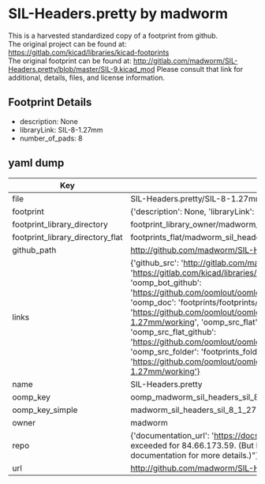 # SIL-Headers.pretty by madworm  
This is a harvested standardized copy of a footprint from github.  
The original project can be found at:  
https://gitlab.com/kicad/libraries/kicad-footprints  
The original footprint can be found at:
http://gitlab.com/madworm/SIL-Headers.pretty/blob/master/SIL-9.kicad_mod
Please consult that link for additional, details, files, and license information.  
## Footprint Details
* description: None  
* libraryLink: SIL-8-1.27mm  
* number_of_pads: 8  
## yaml dump  
| Key | Value |  
| --- | --- |  
| file | SIL-Headers.pretty/SIL-8-1.27mm.kicad_mod |  
| footprint | {'description': None, 'libraryLink': 'SIL-8-1.27mm', 'number_of_pads': 8} |  
| footprint_library_directory | footprint_library_owner/madworm_SIL-Headers.pretty |  
| footprint_library_directory_flat | footprints_flat/madworm_sil_headers_sil_8_1_27mm/working |  
| github_path | http://github.com/madworm/SIL-Headers.pretty/blob/master/SIL-8-1.27mm.kicad_mod |  
| links | {'github_src': 'http://gitlab.com/madworm/SIL-Headers.pretty/blob/master/SIL-9.kicad_mod', 'github_src_repo': 'https://gitlab.com/kicad/libraries/kicad-footprints', 'oomp_bot': 'footprints/madworm_sil_headers_sil_8_1_27mm/working', 'oomp_bot_github': 'https://github.com/oomlout/oomlout_oomp_footprint_bot/tree/main/footprints/madworm_sil_headers_sil_8_1_27mm/working', 'oomp_doc': 'footprints/footprints/madworm/SIL-Headers/SIL-8-1.27mm/working/', 'oomp_doc_github': 'https://github.com/oomlout/oomlout_oomp_footprint_doc/tree/main/footprints/footprints/madworm/SIL-Headers/SIL-8-1.27mm/working', 'oomp_src_flat': 'footprints_flat/footprints_flat/madworm_sil_headers_sil_8_1_27mm/working', 'oomp_src_flat_github': 'https://github.com/oomlout/oomlout_oomp_footprint_src/tree/main/footprints_flat/madworm_sil_headers_sil_8_1_27mm/working', 'oomp_src_folder': 'footprints_folder/footprints_folder/madworm/SIL-Headers/SIL-8-1.27mm/working', 'oomp_src_folder_github': 'https://github.com/oomlout/oomlout_oomp_footprint_src/tree/main/footprints_folder/madworm/SIL-Headers/SIL-8-1.27mm/working'} |  
| name | SIL-Headers.pretty |  
| oomp_key | oomp_madworm_sil_headers_sil_8_1_27mm |  
| oomp_key_simple | madworm_sil_headers_sil_8_1_27mm |  
| owner | madworm |  
| repo | {'documentation_url': 'https://docs.github.com/rest/overview/resources-in-the-rest-api#rate-limiting', 'message': "API rate limit exceeded for 84.66.173.59. (But here's the good news: Authenticated requests get a higher rate limit. Check out the documentation for more details.)"} |  
| url | http://github.com/madworm/SIL-Headers.pretty |  

